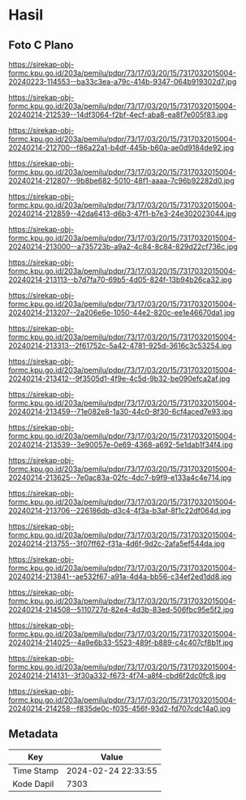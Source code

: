 # Hasil

## Foto C Plano

https://sirekap-obj-formc.kpu.go.id/203a/pemilu/pdpr/73/17/03/20/15/7317032015004-20240223-114553--ba33c3ea-a79c-414b-9347-064b919302d7.jpg

https://sirekap-obj-formc.kpu.go.id/203a/pemilu/pdpr/73/17/03/20/15/7317032015004-20240214-212539--14df3064-f2bf-4ecf-aba8-ea8f7e005f83.jpg

https://sirekap-obj-formc.kpu.go.id/203a/pemilu/pdpr/73/17/03/20/15/7317032015004-20240214-212700--f86a22a1-b4df-445b-b60a-ae0d9184de92.jpg

https://sirekap-obj-formc.kpu.go.id/203a/pemilu/pdpr/73/17/03/20/15/7317032015004-20240214-212807--9b8be682-5010-48f1-aaaa-7c96b92282d0.jpg

https://sirekap-obj-formc.kpu.go.id/203a/pemilu/pdpr/73/17/03/20/15/7317032015004-20240214-212859--42da6413-d6b3-47f1-b7e3-24e302023044.jpg

https://sirekap-obj-formc.kpu.go.id/203a/pemilu/pdpr/73/17/03/20/15/7317032015004-20240214-213000--a735723b-a9a2-4c84-8c84-829d22cf736c.jpg

https://sirekap-obj-formc.kpu.go.id/203a/pemilu/pdpr/73/17/03/20/15/7317032015004-20240214-213113--b7d7fa70-69b5-4d05-824f-13b94b26ca32.jpg

https://sirekap-obj-formc.kpu.go.id/203a/pemilu/pdpr/73/17/03/20/15/7317032015004-20240214-213207--2a206e6e-1050-44e2-820c-ee1e46670da1.jpg

https://sirekap-obj-formc.kpu.go.id/203a/pemilu/pdpr/73/17/03/20/15/7317032015004-20240214-213313--2f61752c-5a42-4781-925d-3616c3c53254.jpg

https://sirekap-obj-formc.kpu.go.id/203a/pemilu/pdpr/73/17/03/20/15/7317032015004-20240214-213412--9f3505d1-4f9e-4c5d-9b32-be090efca2af.jpg

https://sirekap-obj-formc.kpu.go.id/203a/pemilu/pdpr/73/17/03/20/15/7317032015004-20240214-213459--71e082e8-1a30-44c0-8f30-6cf4aced7e93.jpg

https://sirekap-obj-formc.kpu.go.id/203a/pemilu/pdpr/73/17/03/20/15/7317032015004-20240214-213539--3e90057e-0e69-4368-a692-5e1dab1f34f4.jpg

https://sirekap-obj-formc.kpu.go.id/203a/pemilu/pdpr/73/17/03/20/15/7317032015004-20240214-213625--7e0ac83a-02fc-4dc7-b9f9-e133a4c4e714.jpg

https://sirekap-obj-formc.kpu.go.id/203a/pemilu/pdpr/73/17/03/20/15/7317032015004-20240214-213706--226186db-d3c4-4f3a-b3af-8f1c22df064d.jpg

https://sirekap-obj-formc.kpu.go.id/203a/pemilu/pdpr/73/17/03/20/15/7317032015004-20240214-213755--3f07ff62-f31a-4d6f-9d2c-2afa5ef544da.jpg

https://sirekap-obj-formc.kpu.go.id/203a/pemilu/pdpr/73/17/03/20/15/7317032015004-20240214-213841--ae532f67-a91a-4d4a-bb56-c34ef2ed1dd8.jpg

https://sirekap-obj-formc.kpu.go.id/203a/pemilu/pdpr/73/17/03/20/15/7317032015004-20240214-214508--5110727d-82e4-4d3b-83ed-506fbc95e5f2.jpg

https://sirekap-obj-formc.kpu.go.id/203a/pemilu/pdpr/73/17/03/20/15/7317032015004-20240214-214025--4a9e6b33-5523-489f-b889-c4c407cf8b1f.jpg

https://sirekap-obj-formc.kpu.go.id/203a/pemilu/pdpr/73/17/03/20/15/7317032015004-20240214-214131--3f30a332-f673-4f74-a8f4-cbd6f2dc0fc8.jpg

https://sirekap-obj-formc.kpu.go.id/203a/pemilu/pdpr/73/17/03/20/15/7317032015004-20240214-214258--f835de0c-f035-456f-93d2-fd707cdc14a0.jpg


## Metadata

| Key        | Value               |
| ---------- | ------------------- |
| Time Stamp | 2024-02-24 22:33:55 |
| Kode Dapil | 7303                |



